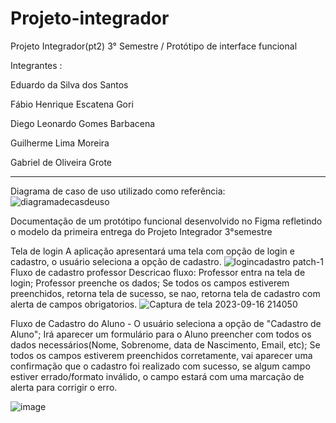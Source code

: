 # Projeto-integrador
Projeto Integrador(pt2) 3° Semestre / Protótipo de interface funcional


Integrantes :


Eduardo da Silva dos Santos

Fábio Henrique Escatena Gori 

Diego Leonardo Gomes Barbacena 

Guilherme Lima Moreira

Gabriel de Oliveira Grote 


---------------------------------------------------------
Diagrama de caso de uso utilizado como referência:
![diagramadecasdeuso](https://github.com/eduardeveloper/Projeto-integrador/assets/85944103/104513e8-ea94-4664-92e8-86c974c7d6ad)

Documentação de um protótipo funcional desenvolvido no Figma refletindo o modelo 
da primeira entrega do Projeto Integrador 3°semestre 

Tela de login 
A aplicação apresentará uma tela com opção de login e cadastro, o usuário seleciona a opção de cadastro.
![logincadastro](https://github.com/eduardeveloper/Projeto-integrador/assets/85944103/a34bda6c-df8c-4b87-a972-1c6f0d4a62c3)
 patch-1
Fluxo de cadastro professor
Descricao fluxo:
Professor entra na tela de login;
Professor preenche os dados;
Se todos os campos estiverem preenchidos, retorna tela de sucesso, se nao, retorna tela de cadastro com alerta de campos obrigatorios.
![Captura de tela 2023-09-16 214050](https://github.com/eduardeveloper/Projeto-integrador/assets/89279263/935b5058-d85f-49f4-b28f-73304e65c960)

Fluxo de Cadastro do Aluno - 
O usuário seleciona a opção de "Cadastro de Aluno"; Irá aparecer um formulário para o Aluno preencher com todos os dados necessários(Nome, Sobrenome, data de Nascimento, Email, etc); Se todos os campos estiverem preenchidos corretamente, vai aparecer uma confirmação que o cadastro foi realizado com sucesso, se algum campo estiver errado/formato inválido, o campo estará com uma marcação de alerta para corrigir o erro.

![image](https://github.com/eduardeveloper/Projeto-integrador/assets/137636847/a89982da-169b-44a5-bd6e-00b3b164c5b1)

